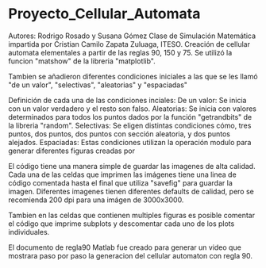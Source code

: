 # Proyecto_Cellular_Automata
Autores: Rodrigo Rosado y Susana Gómez
Clase de Simulación Matemática impartida por Cristian Camilo Zapata Zuluaga, ITESO.
Creación de cellular automata elementales a partir de las reglas 90, 150 y 75. Se utilizó la funcion "matshow" de la libreria "matplotlib".

Tambien se añadieron diferentes condiciones iniciales a las que se les llamó "de un valor", "selectivas", "aleatorias" y "espaciadas"

Definición de cada una de las condiciones inciales:
De un valor: Se inicia con un valor verdadero y el resto son falso.
Aleatorias: Se inicia con valores determinados para todos los puntos dados por la función "getrandbits" de la libreria "random".
Selectivas: Se eligen distintas condiciones cómo, tres puntos, dos puntos, dos puntos con sección aleatoria, y dos puntos alejados. 
Espaciadas: Estas condiciones utilizan la operación modulo para generar diferentes figuras creadas por 

El código tiene una manera simple de guardar las imagenes de alta calidad. Cada una de las celdas que imprimen las imágenes tiene una linea de código comentada hasta el final que utiliza "savefig" para guardar la imagen. Diferentes imagenes tienen diferentes defaults de calidad, pero se recomienda 200 dpi para una imágen de 3000x3000.

Tambien en las celdas que contienen multiples figuras es posible comentar el código que imprime subplots y descomentar cada uno de los plots individuales.

El documento de regla90 Matlab fue creado para generar un video que mostrara paso por paso la generacion del cellular automaton con regla 90.
